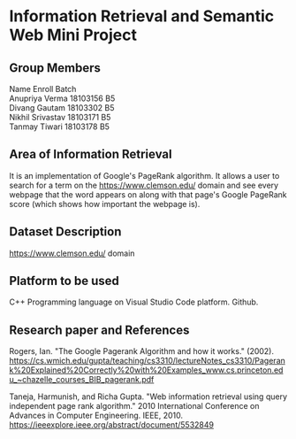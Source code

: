 # Information Retrieval and Semantic Web Mini Project

## Group Members
Name                  Enroll         Batch  <br /> 
Anupriya Verma       18103156         B5  <br /> 
Divang Gautam        18103302         B5 <br /> 
Nikhil Srivastav     18103171         B5 <br /> 
Tanmay Tiwari        18103178         B5 <br /> 

## Area of Information Retrieval
It is an implementation of Google's PageRank algorithm. It allows a user to search for a term on the https://www.clemson.edu/ domain and see every webpage that the word appears on along with that page's Google PageRank score (which shows how important the webpage is).

## Dataset Description
https://www.clemson.edu/ domain

## Platform to be used

C++ Programming language on Visual Studio Code platform. 
Github. 

## Research paper and References

Rogers, Ian. "The Google Pagerank Algorithm and how it works." (2002).
https://cs.wmich.edu/gupta/teaching/cs3310/lectureNotes_cs3310/Pagerank%20Explained%20Correctly%20with%20Examples_www.cs.princeton.edu_~chazelle_courses_BIB_pagerank.pdf
 
Taneja, Harmunish, and Richa Gupta. "Web information retrieval using query independent page rank algorithm." 2010 International Conference on Advances in Computer Engineering. IEEE, 2010.
https://ieeexplore.ieee.org/abstract/document/5532849


